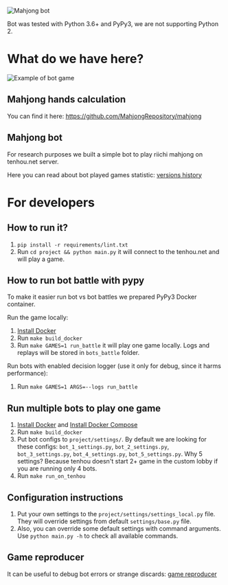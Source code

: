 ![Mahjong bot](https://github.com/MahjongRepository/tenhou-python-bot/workflows/Mahjong%20bot/badge.svg)

Bot was tested with Python 3.6+ and PyPy3, we are not supporting Python 2.

# What do we have here?

![Example of bot game](https://cloud.githubusercontent.com/assets/475367/25059936/31b33ac2-21c3-11e7-8cb2-de33d7ba96cb.gif)

## Mahjong hands calculation

You can find it here: https://github.com/MahjongRepository/mahjong

## Mahjong bot

For research purposes we built a simple bot to play riichi mahjong on tenhou.net server.

Here you can read about bot played games statistic: [versions history](doc/versions.md)

# For developers

## How to run it?

1. `pip install -r requirements/lint.txt`
1. Run `cd project && python main.py` it will connect to the tenhou.net and will play a game.

## How to run bot battle with pypy

To make it easier run bot vs bot battles we prepared PyPy3 Docker container.

Run the game locally:

1. [Install Docker](https://docs.docker.com/get-docker/) 
1. Run `make build_docker`
1. Run `make GAMES=1 run_battle` it will play one game locally. Logs and replays will be stored in `bots_battle` folder.

Run bots with enabled decision logger (use it only for debug, since it harms performance):
1. Run `make GAMES=1 ARGS=--logs run_battle`

## Run multiple bots to play one game

1. [Install Docker](https://docs.docker.com/get-docker/) and [Install Docker Compose](https://docs.docker.com/compose/install/)
1. Run `make build_docker`
1. Put bot configs to `project/settings/`. By default we are looking for these configs: `bot_1_settings.py`, `bot_2_settings.py`, `bot_3_settings.py`, `bot_4_settings.py`, `bot_5_settings.py`. Why 5 settings? Because tenhou doesn't start 2+ game in the custom lobby if you are running only 4 bots.
1. Run `make run_on_tenhou`

## Configuration instructions

1. Put your own settings to the `project/settings/settings_local.py` file. 
They will override settings from default `settings/base.py` file.
1. Also, you can override some default settings with command arguments. 
Use `python main.py -h` to check all available commands.

## Game reproducer

It can be useful to debug bot errors or strange discards: [game reproducer](doc/reproducer.md)
